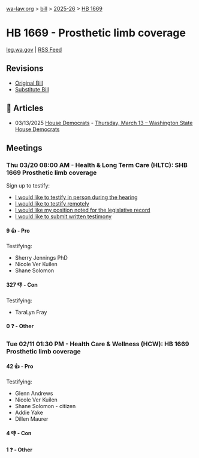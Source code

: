 [wa-law.org](/) > [bill](/bill/) > [2025-26](/bill/2025-26/) > [HB 1669](/bill/2025-26/hb/1669/)

# HB 1669 - Prosthetic limb coverage
[leg.wa.gov](https://app.leg.wa.gov/billsummary?BillNumber=1669&Year=2025&Initiative=false) | [RSS Feed](./rss.xml)

## Revisions
* [Original Bill](1/)
* [Substitute Bill](S/)

## 📰 Articles
* 03/13/2025 [House Democrats](/org/house_democrats/) - [Thursday, March 13 – Washington State House Democrats](https://housedemocrats.wa.gov/blog/2025/03/13/thursday-march-13-2/#:~:text=Washington%20bill%20could%20transform%20prosthetics%20access%20for%20amputees)

## Meetings
### Thu 03/20 08:00 AM - Health & Long Term Care (HLTC): SHB 1669 Prosthetic limb coverage
Sign up to testify:
* [I would like to testify in person during the hearing](https://app.leg.wa.gov/csi/Testifier/Add?chamber=House&mId=33072&aId=165970&caId=26614&tId=1)
* [I would like to testify remotely](https://app.leg.wa.gov/csi/Testifier/Add?chamber=House&mId=33072&aId=165970&caId=26614&tId=2)
* [I would like my position noted for the legislative record](https://app.leg.wa.gov/csi/Testifier/Add?chamber=House&mId=33072&aId=165970&caId=26614&tId=3)
* [I would like to submit written testimony](https://app.leg.wa.gov/csi/Testifier/Add?chamber=House&mId=33072&aId=165970&caId=26614&tId=4)

#### 9 👍 - Pro
Testifying:
* Sherry Jennings PhD
* Nicole Ver Kuilen
* Shane Solomon

#### 327 👎 - Con
Testifying:
* TaraLyn Fray

#### 0 ❓ - Other

### Tue 02/11 01:30 PM - Health Care & Wellness (HCW): HB 1669 Prosthetic limb coverage
#### 42 👍 - Pro
Testifying:
* Glenn Andrews
* Nicole Ver Kuilen
* Shane Solomon - citizen
* Addie Yake
* Dillen Maurer

#### 4 👎 - Con

#### 1 ❓ - Other
